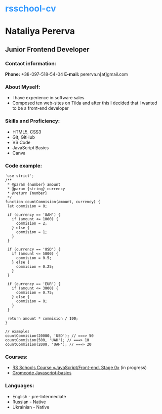 <h1><span style="color:#3399ff">rsschool-cv</span></h1>

# Nataliya Pererva

## Junior Frontend Developer

### Contact information:
**Phone:** +38-097-518-54-04
**E-mail:** pererva.n[аt]gmail.com

### About Myself:

- I have experience in software sales
- Сomposed ten web-sites on Tilda and after this I decided that I wanted to be a front-end developer

### Skills and Proficiency:
- HTML5, CSS3
- Git, GitHub
- VS Code
- JavaScript Basics
- Canva
  
### Code example:
```
'use strict';
/**
 * @param {number} amount
 * @param {string} currency
 * @return {number}
 */
function countCommision(amount, currency) {
 let commision = 0;
 
 if (currency == 'UAH') {
   if (amount <= 1000) {
     commision = 2;
   } else {
     commision = 1;
   }
 }
 
 if (currency == 'USD') {
   if (amount <= 5000) {
     commision = 0.5;
   } else {
     commision = 0.25;
   }
 }

 if (currency == 'EUR') {
   if (amount <= 3000) {
     commision = 0.75;
   } else {
     commision = 0;
   }
 }

 return amount * commision / 100;
}

// examples
countCommision(20000, 'USD'); // ===> 50
countCommision(500, 'UAH'); // ===> 10
countCommision(2000, 'UAH'); // ===> 20
```

### Courses:
- [RS Schools Course «JavaScript/Front-end. Stage 0»](https://rs.school/js-stage0/) (in progress)
- [Gromcode Javascript-basics](https://gromcode.com/)

### Languages:
- English - pre-Intermediate
- Russian - Native
- Ukrainian - Native
